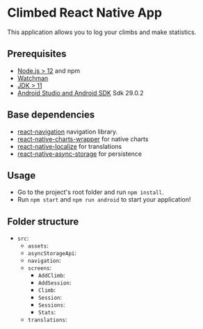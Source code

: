# Climbed React Native App

This application allows you to log your climbs and make statistics.

## Prerequisites

- [Node.js > 12](https://nodejs.org) and npm 
- [Watchman](https://facebook.github.io/watchman)
- [JDK > 11](https://www.oracle.com/java/technologies/javase-jdk11-downloads.html)
- [Android Studio and Android SDK](https://developer.android.com/studio) Sdk 29.0.2

## Base dependencies

- [react-navigation](https://reactnavigation.org/) navigation library.
- [react-native-charts-wrapper]() for native charts
- [react-native-localize]() for translations
- [react-native-async-storage]() for persistence

## Usage

- Go to the project's root folder and run `npm install`.
- Run `npm start` and `npm run android` to start your application!

## Folder structure

- `src`:
    - `assets`:
    - `asyncStorageApi`:
    - `navigation`:
    - `screens`:
        - `AddClimb`:
        - `AddSession`:
        - `Climb`:
        - `Session`:
        - `Sessions`:
        - `Stats`:
    - `translations`:
